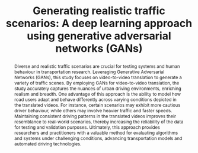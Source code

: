 ---
layout: publication
sitemap: false
title: "Generating realistic traffic scenarios: A deep learning approach using generative adversarial networks (GANs)"
authors: Alam, M. S., Martens, M., Bazilinskyy, P.
pdf: alam2024generating
image: alam2024generating.jpg
display: Submitted for publication.
year: 
doi:
code: https://github.com/Shaadalam9/gans-traffic
suppmat: https://www.dropbox.com/scl/fo/wikk927sitse4dc0iwm9v/AAM5hWlKjlCOHkjfr7w587g?rlkey=j4yw3q6q5oipq7gawu0ic5pgl&st=0nyw3yy6&dl=0
abstract: "Diverse and realistic traffic scenarios are crucial for testing systems and human behaviour in transportation research. Leveraging Generative Adversarial Networks (GANs), this study focuses on video-to-video translation to generate a variety of traffic scenes. By employing GANs for video-to-video translation, the study accurately captures the nuances of urban driving environments, enriching realism and breadth. One advantage of this approach is the ability to model how road users adapt and behave differently across varying conditions depicted in the translated videos. For instance, certain scenarios may exhibit more cautious driver behaviour, while others may involve heavier traffic and faster speeds. Maintaining consistent driving patterns in the translated videos improves their resemblance to real-world scenarios, thereby increasing the reliability of the data for testing and validation purposes. Ultimately, this approach provides researchers and practitioners with a valuable method for evaluating algorithms and systems under challenging conditions, advancing transportation models and automated driving technologies."
---